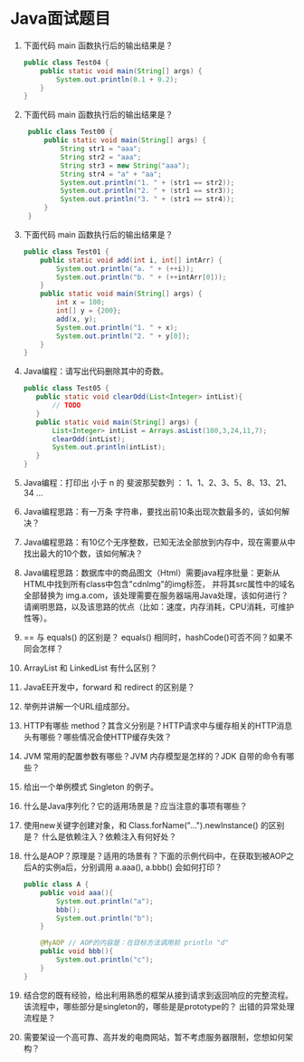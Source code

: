 # Java面试题目


1. 下面代码 main 函数执行后的输出结果是？

    ```java
    public class Test04 {
        public static void main(String[] args) {
            System.out.println(0.1 + 0.2);
        }
    }
    ```
1. 下面代码 main 函数执行后的输出结果是？
 
   ```java
    public class Test00 {
        public static void main(String[] args) {
            String str1 = "aaa";
            String str2 = "aaa";
            String str3 = new String("aaa");
            String str4 = "a" + "aa";
            System.out.println("1. " + (str1 == str2));
            System.out.println("2. " + (str1 == str3));
            System.out.println("3. " + (str1 == str4));
        }
    }
    ```

1. 下面代码 main 函数执行后的输出结果是？

    ```java
    public class Test01 {
        public static void add(int i, int[] intArr) {
            System.out.println("a. " + (++i));
            System.out.println("b. " + (++intArr[0]));
        }
        public static void main(String[] args) {
            int x = 100;
            int[] y = {200};
            add(x, y);
            System.out.println("1. " + x);
            System.out.println("2. " + y[0]);
        }
    }
    ```

    <!--
    1. A.java中定义了静态常量int num=1，B.java中的方法会将该常量打印到控制台。
        之后，将A.java中的静态常量值修改为2, 但只重新编译A.java, 此时调用B的方法，会？
        如果静态常量num的类型改为Integer，重复上述步骤，又会怎样？
    -->

1. Java编程：请写出代码删除其中的奇数。

    ```java
    public class Test05 {
       public static void clearOdd(List<Integer> intList){
           // TODO
       }
       public static void main(String[] args) {
           List<Integer> intList = Arrays.asList(100,3,24,11,7);
           clearOdd(intList);
           System.out.println(intList);
       }
    }
    ```

1. Java编程：打印出 小于 n 的 斐波那契数列 ： 1、1、2、3、5、8、13、21、34 ...
1. Java编程思路：有一万条 字符串，要找出前10条出现次数最多的，该如何解决？
1. Java编程思路：有10亿个无序整数，已知无法全部放到内存中，现在需要从中找出最大的10个数，该如何解决？
1. Java编程思路：数据库中的商品图文（Html）需要java程序批量：更新从HTML中找到所有class中包含"cdnImg"的img标签，
   并将其src属性中的域名全部替换为 img.a.com，该处理需要在服务器端用Java处理，该如何进行？
   请阐明思路，以及该思路的优点（比如：速度，内存消耗，CPU消耗，可维护性等）。

1. == 与 equals() 的区别是？ equals() 相同时，hashCode()可否不同？如果不同会怎样？
1. ArrayList 和 LinkedList 有什么区别？
1. JavaEE开发中，forward 和 redirect 的区别是？

1. 举例并讲解一个URL组成部分。
1. HTTP有哪些 method？其含义分别是？HTTP请求中与缓存相关的HTTP消息头有哪些？哪些情况会使HTTP缓存失效？

1. JVM 常用的配置参数有哪些？JVM 内存模型是怎样的？JDK 自带的命令有哪些？
1. 给出一个单例模式 Singleton 的例子。
1. 什么是Java序列化？它的适用场景是？应当注意的事项有哪些？

1. 使用new关键字创建对象，和 Class.forName("...").newInstance() 的区别是？ 什么是依赖注入？依赖注入有何好处？
1. 什么是AOP？原理是？适用的场景有？下面的示例代码中，在获取到被AOP之后A的实例a后，分别调用 a.aaa(), a.bbb() 会如何打印？

    ```java
    public class A {
        public void aaa(){
            System.out.println("a");
            bbb();
            System.out.println("b");
        }

        @MyAOP // AOP的内容是：在目标方法调用前 println "d"
        public void bbb(){
            System.out.println("c");
        }
    }
    ```
1. 结合您的既有经验，给出利用熟悉的框架从接到请求到返回响应的完整流程。
    该流程中，哪些部分是singleton的，哪些是是prototype的？
    出错的异常处理流程是？
1. 需要架设一个高可靠、高并发的电商网站，暂不考虑服务器限制，您想如何架构？
